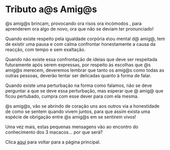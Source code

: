 # Tributo a@s Amig@s

@s amig@s brincam, provocando ora risos ora incómodos , para aprenderem ora algo de novo, ora que não se deviam ter pronunciado!

Quando existe respeito pela igualdade corpória e\ou mental d@ amig@, tem de existir uma pausa e com calma confrontar honestamente a causa da reacção, com tempo e sem exaltação.

Quando não existe essa confrontação de ideias que deve ser respeitada futuramente após serem expressas, por respeito às escolhas que @s amig@s merecem, deveremos lembrar que tanto os amig@s como todas as outras pessoas, deverão tentar ser delicadas quanto à forma de falar.

Quando existe uma perturbação na forma como falamos, não se deve perguntar a que se deve essa perturbação, mas esperar que @ amig@ que ficou pertubado, cumpra com esse dever para com ela mesma.

@s amig@s, vão se abrindo de coração uns aos outros via a honestidade de como se sentem quando vivem juntos, para que assim exista uma espécie de obrigação entre @s amig@s em se sentirem vivos!

Uma vez mais, estas pequenas mensagens vão ao encontro do conhecimento dos 3 macacos... por que será?

Clica [aqui](../README.md) para voltar para a página principal.
